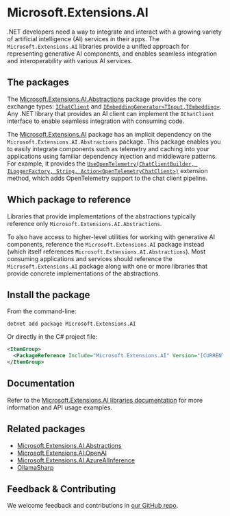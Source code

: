 # Microsoft.Extensions.AI

.NET developers need a way to integrate and interact with a growing variety of artificial intelligence (AI) services in their apps. The `Microsoft.Extensions.AI` libraries provide a unified approach for representing generative AI components, and enables seamless integration and interoperability with various AI services.

## The packages

The [Microsoft.Extensions.AI.Abstractions](https://www.nuget.org/packages/Microsoft.Extensions.AI.Abstractions) package provides the core exchange types: [`IChatClient`](https://learn.microsoft.com/dotnet/api/microsoft.extensions.ai.ichatclient) and [`IEmbeddingGenerator<TInput,TEmbedding>`](https://learn.microsoft.com/dotnet/api/microsoft.extensions.ai.iembeddinggenerator-2). Any .NET library that provides an AI client can implement the `IChatClient` interface to enable seamless integration with consuming code.

The [Microsoft.Extensions.AI](https://www.nuget.org/packages/Microsoft.Extensions.AI) package has an implicit dependency on the `Microsoft.Extensions.AI.Abstractions` package. This package enables you to easily integrate components such as telemetry and caching into your applications using familiar dependency injection and middleware patterns. For example, it provides the [`UseOpenTelemetry(ChatClientBuilder, ILoggerFactory, String, Action<OpenTelemetryChatClient>)`](https://learn.microsoft.com/dotnet/api/microsoft.extensions.ai.opentelemetrychatclientbuilderextensions.useopentelemetry#microsoft-extensions-ai-opentelemetrychatclientbuilderextensions-useopentelemetry(microsoft-extensions-ai-chatclientbuilder-microsoft-extensions-logging-iloggerfactory-system-string-system-action((microsoft-extensions-ai-opentelemetrychatclient)))) extension method, which adds OpenTelemetry support to the chat client pipeline.

## Which package to reference

Libraries that provide implementations of the abstractions typically reference only `Microsoft.Extensions.AI.Abstractions`.

To also have access to higher-level utilities for working with generative AI components, reference the `Microsoft.Extensions.AI` package instead (which itself references `Microsoft.Extensions.AI.Abstractions`). Most consuming applications and services should reference the `Microsoft.Extensions.AI` package along with one or more libraries that provide concrete implementations of the abstractions.

## Install the package

From the command-line:

```console
dotnet add package Microsoft.Extensions.AI
```

Or directly in the C# project file:

```xml
<ItemGroup>
  <PackageReference Include="Microsoft.Extensions.AI" Version="[CURRENTVERSION]" />
</ItemGroup>
```

## Documentation

Refer to the [Microsoft.Extensions.AI libraries documentation](https://learn.microsoft.com/dotnet/ai/microsoft-extensions-ai) for more information and API usage examples.

## Related packages

* [Microsoft.Extensions.AI.Abstractions](https://www.nuget.org/packages/Microsoft.Extensions.AI.Abstractions)
* [Microsoft.Extensions.AI.OpenAI](https://www.nuget.org/packages/Microsoft.Extensions.AI.OpenAI)
* [Microsoft.Extensions.AI.AzureAIInference](https://www.nuget.org/packages/Microsoft.Extensions.AI.AzureAIInference)
* [OllamaSharp](https://www.nuget.org/packages/OllamaSharp)

## Feedback & Contributing

We welcome feedback and contributions in [our GitHub repo](https://github.com/dotnet/extensions).
